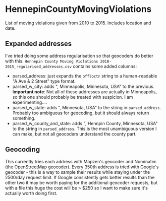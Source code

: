 # HennepinCountyMovingViolations
List of moving violations given from 2010 to 2015. Includes location and date.

## Expanded addresses

I've tried doing some address regularisation so that geocoders do better with this.  `Hennepin County Moving Violations 2010-2015_regularised_addresses.csv` contains some added columns:

* parsed_address: just expands the `offloctn` string to a human-readable "A Ave & 2 Street" type format. 
* parsed_w_city: adds ", Minneapolis, Minnesota, USA" to the previous.  **Important note**: Not all of these addresses are actually in Minneapolis, so this one should probably be treated with suspicion.  I am experimenting....
* parsed_w_state: adds ", Minnesota, USA" to the string in `parsed_address`.  Probably too ambiguous for geocoding, but it should always return something.
* parsed_w_county_and_state: adds ", Hennpin County, Minnesota, USA" to the string in `parsed_address`.  This is the most unambiguous version I can make, but not all geocoders understand the county part.

## Geocoding

This currently tries each address with Mapzen's geocoder and Nominatim (the OpenStreetMap geocoder).  Every 350th address is tried with Google's geocoder - this is a way to sample their results while staying under the 2500/day request limit.  If Google consistently gets better results than the other two it may be worth paying for the additional geocoder requests, but with a file this huge the cost will be > $250 so I want to make sure it's actually worth doing first.